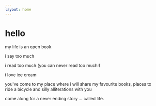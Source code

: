 ```yaml
---
layout: home
---
```


# hello

my life is an open book

i say too much

i read too much (you can never read too much!)

i love ice cream 

you've come to my place where i will share my favourite books, places to ride a bicycle and silly alliterations with you

come along for a never ending story ... called life.
